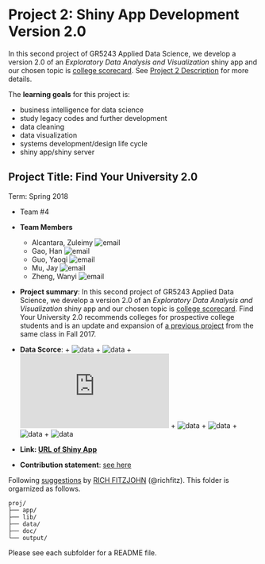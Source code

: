 # Project 2: Shiny App Development Version 2.0

In this second project of GR5243 Applied Data Science, we develop a version 2.0 of an *Exploratory Data Analysis and Visualization* shiny app and our chosen topic is [college scorecard](https://collegescorecard.ed.gov/data/). See [Project 2 Description](doc/project2_desc.md) for more details.  

The **learning goals** for this project is:

- business intelligence for data science
- study legacy codes and further development
- data cleaning
- data visualization
- systems development/design life cycle
- shiny app/shiny server

## Project Title: Find Your University 2.0
Term: Spring 2018

+ Team #4
+ **Team Members**
	+ Alcantara, Zuleimy ![email](zga2102@columbia.edu)
	+ Gao, Han ![email](h.gao@columbia.edu)
	+ Guo, Yaoqi ![email](yq2542@columbia.edu)
	+ Mu, Jay ![email](jm4610@columbia.edu)
	+ Zheng, Wanyi ![email](wz2409@columbia.edu)

+ **Project summary**: In this second project of GR5243 Applied Data Science, we develop a version 2.0 of an *Exploratory Data Analysis and Visualization* shiny app and our chosen topic is [college scorecard](https://collegescorecard.ed.gov/data/). Find Your University 2.0 recommends colleges for prospective college students and is an update and expansion of [a previous project](https://github.com/TZstatsADS/Fall2017-project2-grp9) from the same class in Fall 2017.

+ **Data Scorce**: 
        + ![data](https://collegescorecard.ed.gov/data/)
        + ![data](https://www.ers.usda.gov)
        + ![data](https://wonder.cdc.gov/NASA-NLDAS.html)
        + ![data](https://www.bls.gov/lau/)
        + ![data](https://www.census.gov/did/www/saipe/)
        + ![data](https://wonder.cdc.gov/wonder)
        + ![data](https://www.forbes.com/sites/nataliesportelli/2016/07/06/the-full-list-of-americas-top-colleges-2016/#191c50d569a4)

+ **Link: [URL of Shiny App](https://han-gao.shinyapps.io/FindYourUniversity/)**

+ **Contribution statement**: [see here](doc/a_note_on_contributions.md)

Following [suggestions](http://nicercode.github.io/blog/2013-04-05-projects/) by [RICH FITZJOHN](http://nicercode.github.io/about/#Team) (@richfitz). This folder is orgarnized as follows.

```
proj/
├── app/
├── lib/
├── data/
├── doc/
└── output/
```

Please see each subfolder for a README file.

